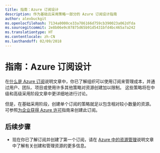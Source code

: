 ```yaml
---
title: 指南：Azure 订阅设计
description: 作为基础云采用策略一部分的 Azure 订阅设计指南
author: alexbuckgit
ms.openlocfilehash: 7134a0000ce33a786166d759cb390023a062dfda
ms.sourcegitcommit: 2e8b06e9c07875d65b91d5431bfd4bc465a7a242
ms.translationtype: HT
ms.contentlocale: zh-CN
ms.lasthandoff: 02/09/2018
---
```

# <a name="guidance-azure-subscription-design"></a>指南：Azure 订阅设计 

在[什么是 Azure 订阅](subscription-explainer.md)说明文章中，你已了解组织可以使用订阅来管理成本，并通过用户、团队、项目或使用许多其他策略对资源创建加以限制。 这些策略将在中级和高级采用阶段文章中更详细地进行讨论。

但是，在基础采用阶段，创建单个订阅的策略就足以包含相对较小数量的资源。 可参照[为企业获得 Azure 许可][azure-enterprise-licensing]指南来创建此订阅。

## <a name="next-steps"></a>后续步骤

* 现在你已了解订阅并创建了第一个订阅，请在 [Azure 中的资源管理](resource-manager-explainer.md)说明文章中了解有关创建和管理资源的更多信息。

[azure-enterprise-licensing]: https://azure.microsoft.com/pricing/enterprise-agreement
